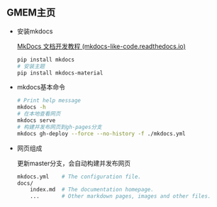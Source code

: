 

## GMEM主页

* 安装mkdocs

  [MkDocs 文档开发教程 (mkdocs-like-code.readthedocs.io)](https://mkdocs-like-code.readthedocs.io/zh_CN/latest/get-started/create-program/) 

  ```sh
  pip install mkdocs
  # 安装主题
  pip install mkdocs-material
  ```

* mkdocs基本命令

  ```sh
  # Print help message
  mkdocs -h
  # 在本地查看网页
  mkdocs serve
  # 构建并发布网页到gh-pages分支
  mkdocs gh-deploy --force --no-history -f ./mkdocs.yml
  ```

* 网页组成

  更新master分支，会自动构建并发布网页

  ```sh
  mkdocs.yml    # The configuration file.
  docs/
      index.md  # The documentation homepage.
      ...       # Other markdown pages, images and other files.
  ```


